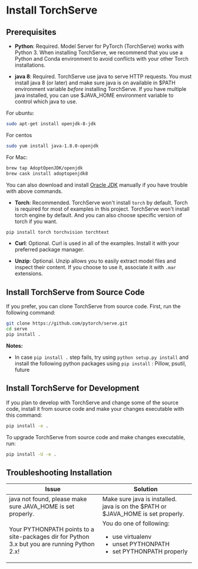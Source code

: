 
# Install TorchServe

## Prerequisites

* **Python**: Required. Model Server for PyTorch (TorchServe) works with Python 3.  When installing TorchServe, we recommend that you use a Python and Conda environment to avoid conflicts with your other Torch installations.

* **java 8**: Required. TorchServe use java to serve HTTP requests. You must install java 8 (or later) and make sure java is on available in $PATH environment variable *before* installing TorchServe. If you have multiple java installed, you can use $JAVA_HOME environment variable to control which java to use.

For ubuntu:
```bash
sudo apt-get install openjdk-8-jdk
```

For centos
```bash
sudo yum install java-1.8.0-openjdk
```

For Mac:
```bash
brew tap AdoptOpenJDK/openjdk
brew cask install adoptopenjdk8
```

You can also download and install [Oracle JDK](https://www.oracle.com/technetwork/java/javase/overview/index.html) manually if you have trouble with above commands.

* **Torch**: Recommended. TorchServe won't install `torch` by default. Torch is required for most of examples in this project. TorchServe won't install torch engine by default. And you can also choose specific version of torch if you want.

```bash
pip install torch torchvision torchtext
```

* **Curl**: Optional. Curl is used in all of the examples. Install it with your preferred package manager.

* **Unzip**: Optional. Unzip allows you to easily extract model files and inspect their content. If you choose to use it, associate it with `.mar` extensions.


## Install TorchServe from Source Code

If you prefer, you can clone TorchServe from source code. First, run the following command:

```bash
git clone https://github.com/pytorch/serve.git
cd serve
pip install .
```

**Notes:**
* In case `pip install .` step fails, try using `python setup.py install` and install the following python packages using `pip install` : Pillow, psutil, future

## Install TorchServe for Development

If you plan to develop with TorchServe and change some of the source code, install it from source code and make your changes executable with this command:

```bash
pip install -e .
```

To upgrade TorchServe from source code and make changes executable, run:


```bash
pip install -U -e .
```

## Troubleshooting Installation


| Issue | Solution |
|---|---|
|java not found, please make sure JAVA_HOME is set properly. | Make sure java is installed. java is on the $PATH or $JAVA_HOME is set properly. |
|Your PYTHONPATH points to a site-packages dir for Python 3.x but you are running Python 2.x! | You do one of following: <ul><li>use virtualenv</li><li>unset PYTHONPATH</li><li>set PYTHONPATH properly</li></ul> |
